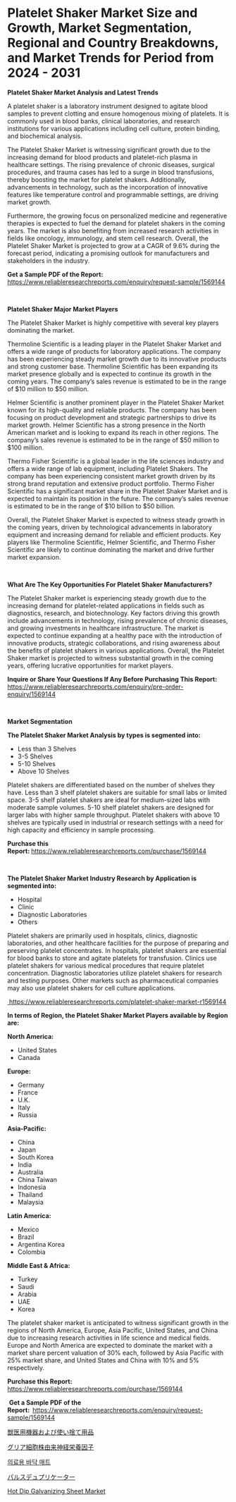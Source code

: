 <p><h1>Platelet Shaker Market Size and Growth, Market Segmentation, Regional and Country Breakdowns, and Market Trends for Period from 2024 -  2031</h1></p><p><strong>Platelet Shaker Market Analysis and Latest Trends</strong></p>
<p><p>A platelet shaker is a laboratory instrument designed to agitate blood samples to prevent clotting and ensure homogenous mixing of platelets. It is commonly used in blood banks, clinical laboratories, and research institutions for various applications including cell culture, protein binding, and biochemical analysis.</p><p>The Platelet Shaker Market is witnessing significant growth due to the increasing demand for blood products and platelet-rich plasma in healthcare settings. The rising prevalence of chronic diseases, surgical procedures, and trauma cases has led to a surge in blood transfusions, thereby boosting the market for platelet shakers. Additionally, advancements in technology, such as the incorporation of innovative features like temperature control and programmable settings, are driving market growth.</p><p>Furthermore, the growing focus on personalized medicine and regenerative therapies is expected to fuel the demand for platelet shakers in the coming years. The market is also benefiting from increased research activities in fields like oncology, immunology, and stem cell research. Overall, the Platelet Shaker Market is projected to grow at a CAGR of 9.6% during the forecast period, indicating a promising outlook for manufacturers and stakeholders in the industry.</p></p>
<p><strong>Get a Sample PDF of the Report:&nbsp;</strong> <a href="https://www.reliableresearchreports.com/enquiry/request-sample/1569144">https://www.reliableresearchreports.com/enquiry/request-sample/1569144</a></p>
<p>&nbsp;</p>
<p><strong>Platelet Shaker Major Market Players</strong></p>
<p><p>The Platelet Shaker Market is highly competitive with several key players dominating the market. </p><p>Thermoline Scientific is a leading player in the Platelet Shaker Market and offers a wide range of products for laboratory applications. The company has been experiencing steady market growth due to its innovative products and strong customer base. Thermoline Scientific has been expanding its market presence globally and is expected to continue its growth in the coming years. The company’s sales revenue is estimated to be in the range of $10 million to $50 million.</p><p>Helmer Scientific is another prominent player in the Platelet Shaker Market known for its high-quality and reliable products. The company has been focusing on product development and strategic partnerships to drive its market growth. Helmer Scientific has a strong presence in the North American market and is looking to expand its reach in other regions. The company’s sales revenue is estimated to be in the range of $50 million to $100 million.</p><p>Thermo Fisher Scientific is a global leader in the life sciences industry and offers a wide range of lab equipment, including Platelet Shakers. The company has been experiencing consistent market growth driven by its strong brand reputation and extensive product portfolio. Thermo Fisher Scientific has a significant market share in the Platelet Shaker Market and is expected to maintain its position in the future. The company’s sales revenue is estimated to be in the range of $10 billion to $50 billion.</p><p>Overall, the Platelet Shaker Market is expected to witness steady growth in the coming years, driven by technological advancements in laboratory equipment and increasing demand for reliable and efficient products. Key players like Thermoline Scientific, Helmer Scientific, and Thermo Fisher Scientific are likely to continue dominating the market and drive further market expansion.</p></p>
<p>&nbsp;</p>
<p><strong>What Are The Key Opportunities For Platelet Shaker Manufacturers?</strong></p>
<p><p>The Platelet Shaker market is experiencing steady growth due to the increasing demand for platelet-related applications in fields such as diagnostics, research, and biotechnology. Key factors driving this growth include advancements in technology, rising prevalence of chronic diseases, and growing investments in healthcare infrastructure. The market is expected to continue expanding at a healthy pace with the introduction of innovative products, strategic collaborations, and rising awareness about the benefits of platelet shakers in various applications. Overall, the Platelet Shaker market is projected to witness substantial growth in the coming years, offering lucrative opportunities for market players.</p></p>
<p><strong>Inquire or Share Your Questions If Any Before Purchasing This Report:</strong> <a href="https://www.reliableresearchreports.com/enquiry/pre-order-enquiry/1569144">https://www.reliableresearchreports.com/enquiry/pre-order-enquiry/1569144</a></p>
<p>&nbsp;</p>
<p><strong>Market Segmentation</strong></p>
<p><strong>The Platelet Shaker Market Analysis by types is segmented into:</strong></p>
<p><ul><li>Less than 3 Shelves</li><li>3-5 Shelves</li><li>5-10 Shelves</li><li>Above 10 Shelves</li></ul></p>
<p><p>Platelet shakers are differentiated based on the number of shelves they have. Less than 3 shelf platelet shakers are suitable for small labs or limited space. 3-5 shelf platelet shakers are ideal for medium-sized labs with moderate sample volumes. 5-10 shelf platelet shakers are designed for larger labs with higher sample throughput. Platelet shakers with above 10 shelves are typically used in industrial or research settings with a need for high capacity and efficiency in sample processing.</p></p>
<p><strong>Purchase this Report:&nbsp;</strong><a href="https://www.reliableresearchreports.com/purchase/1569144">https://www.reliableresearchreports.com/purchase/1569144</a></p>
<p>&nbsp;</p>
<p><strong>The Platelet Shaker Market Industry Research by Application is segmented into:</strong></p>
<p><ul><li>Hospital</li><li>Clinic</li><li>Diagnostic Laboratories</li><li>Others</li></ul></p>
<p><p>Platelet shakers are primarily used in hospitals, clinics, diagnostic laboratories, and other healthcare facilities for the purpose of preparing and preserving platelet concentrates. In hospitals, platelet shakers are essential for blood banks to store and agitate platelets for transfusion. Clinics use platelet shakers for various medical procedures that require platelet concentration. Diagnostic laboratories utilize platelet shakers for research and testing purposes. Other markets such as pharmaceutical companies may also use platelet shakers for cell culture applications.</p></p>
<p><a href="https://www.reliableresearchreports.com/platelet-shaker-market-r1569144">&nbsp;https://www.reliableresearchreports.com/platelet-shaker-market-r1569144</a></p>
<p><strong>In terms of Region, the Platelet Shaker Market Players available by Region are:</strong></p>
<p>
    <p> <strong> North America: </strong>
        <ul>
            <li>United States</li>
            <li>Canada</li>
        </ul>
        </p> 
    <p> <strong> Europe: </strong>
        <ul>
            <li>Germany</li>
            <li>France</li>
            <li>U.K.</li>
            <li>Italy</li>
            <li>Russia</li>
        </ul>
        </p> 
    <p> <strong> Asia-Pacific: </strong>
        <ul>
            <li>China</li>
            <li>Japan</li>
            <li>South Korea</li>
            <li>India</li>
            <li>Australia</li>
            <li>China Taiwan</li>
            <li>Indonesia</li>
            <li>Thailand</li>
            <li>Malaysia</li>
        </ul>
        </p> 
    <p> <strong> Latin America: </strong>
        <ul>
            <li>Mexico</li>
            <li>Brazil</li>
            <li>Argentina Korea</li>
            <li>Colombia</li>
        </ul>
        </p> 
    <p> <strong> Middle East & Africa: </strong>
        <ul>
            <li>Turkey</li>
            <li>Saudi</li>
            <li>Arabia</li>
            <li>UAE</li>
            <li>Korea</li>
        </ul>
    </p>
    </p>
<p><p>The platelet shaker market is anticipated to witness significant growth in the regions of North America, Europe, Asia Pacific, United States, and China due to increasing research activities in life science and medical fields. Europe and North America are expected to dominate the market with a market share percent valuation of 30% each, followed by Asia Pacific with 25% market share, and United States and China with 10% and 5% respectively.</p></p>
<p><strong>Purchase this Report: </strong><a href="https://www.reliableresearchreports.com/purchase/1569144">https://www.reliableresearchreports.com/purchase/1569144</a></p>
<p>&nbsp;<strong>Get a Sample PDF of the Report:&nbsp;&nbsp;</strong><a href="https://www.reliableresearchreports.com/enquiry/request-sample/1569144">https://www.reliableresearchreports.com/enquiry/request-sample/1569144</a></p>
<p><strong></strong></p>
<p><p><a href="https://medium.com/@mad.jake/%E7%8D%A3%E5%8C%BB%E7%94%A8%E6%A9%9F%E5%99%A8%E3%81%8A%E3%82%88%E3%81%B3%E4%BD%BF%E3%81%84%E6%8D%A8%E3%81%A6%E5%93%81%E3%81%AE%E5%B8%82%E5%A0%B4%E3%83%A1%E3%83%88%E3%83%AA%E3%82%AF%E3%82%B9%E3%81%AE%E3%83%87%E3%82%B3%E3%83%BC%E3%83%89-%E5%B8%82%E5%A0%B4%E3%82%B7%E3%82%A7%E3%82%A2-%E3%83%88%E3%83%AC%E3%83%B3%E3%83%89-%E6%88%90%E9%95%B7%E3%83%91%E3%82%BF%E3%83%BC%E3%83%B3-327c8c0b20d2">獣医用機器および使い捨て用品</a></p><p><a href="https://github.com/LeanneBruen2023/Market-Research-Report-List-1/blob/main/841496849257.md">グリア細胞株由来神経栄養因子</a></p><p><a href="https://github.com/Howaoole34545/Market-Research-Report-List-1/blob/main/569389343927.md">의료용 바닥 매트</a></p><p><a href="https://github.com/charm854/Market-Research-Report-List-1/blob/main/803901849258.md">パルスデュプリケーター</a></p><p><a href="https://issuu.com/reportprime-2/docs/hot-dip-galvanizing-sheet-market-size-2030.pptx">Hot Dip Galvanizing Sheet Market</a></p></p>